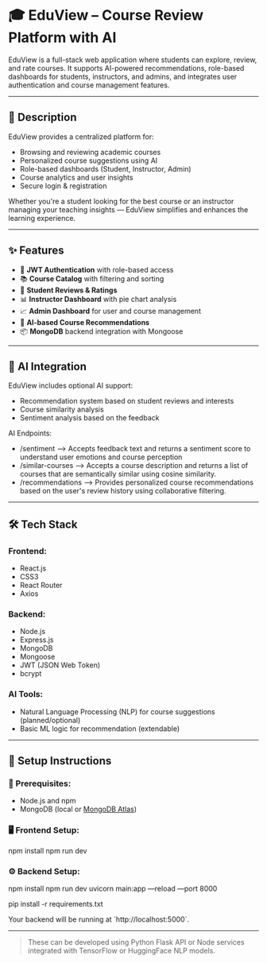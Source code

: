 
# 🎓 EduView – Course Review Platform with AI

EduView is a full-stack web application where students can explore, review, and rate courses. It supports AI-powered recommendations, role-based dashboards for students, instructors, and admins, and integrates user authentication and course management features.

---

## 📌 Description

EduView provides a centralized platform for:
- Browsing and reviewing academic courses
- Personalized course suggestions using AI
- Role-based dashboards (Student, Instructor, Admin)
- Course analytics and user insights
- Secure login & registration

Whether you're a student looking for the best course or an instructor managing your teaching insights — EduView simplifies and enhances the learning experience.

---

## ✨ Features

- 🔐 **JWT Authentication** with role-based access
- 📚 **Course Catalog** with filtering and sorting
- 📝 **Student Reviews & Ratings**
- 📊 **Instructor Dashboard** with pie chart analysis
- 📈 **Admin Dashboard** for user and course management
- 🤖 **AI-based Course Recommendations** 
- 📦 **MongoDB** backend integration with Mongoose

---

## 🧠 AI Integration

EduView includes optional AI support:
- Recommendation system based on student reviews and interests
- Course similarity analysis
- Sentiment analysis based on the feedback

AI Endpoints:
- /sentiment --> Accepts feedback text and returns a sentiment score to understand user emotions and course perception
- /similar-courses --> Accepts a course description and returns a list of courses that are semantically similar using cosine similarity.
- /recommendations --> Provides personalized course recommendations based on the user's review history using collaborative filtering.

---

## 🛠️ Tech Stack

### Frontend:
- React.js
- CSS3
- React Router
- Axios

### Backend:
- Node.js
- Express.js
- MongoDB
- Mongoose
- JWT (JSON Web Token)
- bcrypt

### AI Tools:
- Natural Language Processing (NLP) for course suggestions (planned/optional)
- Basic ML logic for recommendation (extendable)

---


## 🚀 Setup Instructions

### 🔧 Prerequisites:
- Node.js and npm
- MongoDB (local or [MongoDB Atlas](https://www.mongodb.com/cloud/atlas))

### 🖥️ Frontend Setup:
npm install
npm run dev

### ⚙️ Backend Setup:
npm install
npm run dev
uvicorn main:app —reload —port 8000

pip install -r requirements.txt

Your backend will be running at \`http://localhost:5000\`.

---


> These can be developed using Python Flask API or Node services integrated with TensorFlow or HuggingFace NLP models.
